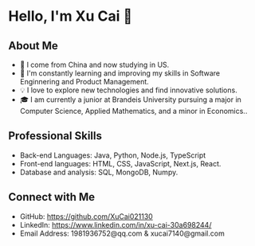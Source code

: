 
<body>
  <h1>Hello, I'm <span>Xu Cai</span> 👋</h1>

  <div id="about">
    <h2>About Me</h2>
    <ul>
      <li>🔭 I come from China and now studying in US.
      <li>🌱 I'm constantly learning and improving my skills in <span>Software Enginnering and Product Management</span>.</li>
      <li>💡 I love to explore new technologies and find innovative solutions.</li>
      <li>🎓 I am currently a junior at Brandeis University pursuing a major in Computer Science, Applied Mathematics, and a minor in Economics.</span>.</li>
    </ul>
  </div>

  <div id="skills">
    <h2>Professional Skills</h2>
    <ul>
      <li>Back-end Languages: <span>Java, Python, Node.js, TypeScript</span></li>
      <li>Front-end languages: <span>HTML, CSS, JavaScript, Next.js, React.</span></li>
      <li>Database and analysis: <span>SQL, MongoDB, Numpy.</span></li>
    </ul>
  </div>

  <div id="connect">
    <h2>Connect with Me</h2>
    <ul>
      <li>GitHub: <a href="https://github.com/XuCai021130">https://github.com/XuCai021130</a></li>
      <li>LinkedIn: <a href="https://www.linkedin.com/in/xu-cai-30a698244/">https://www.linkedin.com/in/xu-cai-30a698244/</a></li>
      <li>Email Address: <span>1981936752@qq.com  &  xucai7140@gmail.com</span></li> 
    </ul>
  </div>
